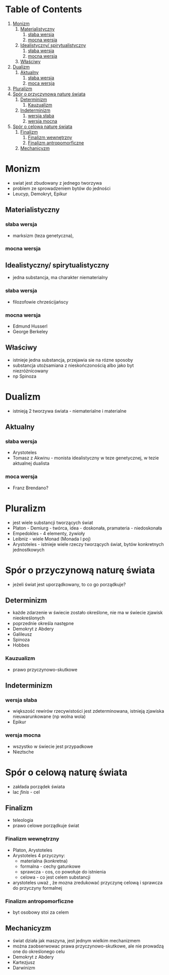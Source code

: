 
# Table of Contents

1.  [Monizm](#orgde9a91f)
    1.  [Materialistyczny](#org4a42e89)
        1.  [słaba wersja](#orgedf900d)
        2.  [mocna wersja](#org4e3ceb5)
    2.  [Idealistyczny/ spirytualistyczny](#orgfd8f58c)
        1.  [słaba wersja](#orge8f0b07)
        2.  [mocna wersja](#org5d29575)
    3.  [Właściwy](#orgbd831a4)
2.  [Dualizm](#org7df98bf)
    1.  [Aktualny](#org85228c6)
        1.  [słaba wersja](#orgf35318c)
        2.  [moca wersja](#org13b976e)
3.  [Pluralizm](#org739db00)
4.  [Spór o przyczynową naturę świata](#orga446657)
    1.  [Determinizm](#orgd64c2cf)
        1.  [Kauzualizm](#org97afb12)
    2.  [Indeterminizm](#orgf8ffa46)
        1.  [wersja słaba](#orga00e0e1)
        2.  [wersja mocna](#org5bcc0fd)
5.  [Spór o celową naturę świata](#org539bbb8)
    1.  [Finalizm](#org8cc0780)
        1.  [Finalizm wewnętrzny](#org3c815dd)
        2.  [Finalizm antropomorficzne](#org8b33945)
    2.  [Mechanicyzm](#orga9ba436)



<a id="orgde9a91f"></a>

# Monizm

-   swiat jest zbudowany z jednego tworzywa
-   problem ze sprowadzeniem bytów do jedności
-   Leucyp, Demokryt, Epikur


<a id="org4a42e89"></a>

## Materialistyczny


<a id="orgedf900d"></a>

### słaba wersja

-   marksizm (teza genetyczna),


<a id="org4e3ceb5"></a>

### mocna wersja


<a id="orgfd8f58c"></a>

## Idealistyczny/ spirytualistyczny

-   jedna substancja, ma charakter niematerialny


<a id="orge8f0b07"></a>

### słaba wersja

-   filozofowie chrześcijańscy


<a id="org5d29575"></a>

### mocna wersja

-   Edmund Husserl
-   George Berkeley


<a id="orgbd831a4"></a>

## Właściwy

-   istnieje jedna substancja, przejawia sie na rózne sposoby
-   substancja utożsamiana z nieskończonością albo jako byt niezróżnicowany
-   np Spinoza


<a id="org7df98bf"></a>

# Dualizm

-   istnieją 2 tworzywa świata - niematerialne i materialne


<a id="org85228c6"></a>

## Aktualny


<a id="orgf35318c"></a>

### słaba wersja

-   Arystoteles
-   Tomasz z Akwinu - monista idealistyczny w teze genetycznej, w tezie aktualnej dualista


<a id="org13b976e"></a>

### moca wersja

-   Franz Brendano?


<a id="org739db00"></a>

# Pluralizm

-   jest wiele substancji tworzących świat
-   Platon - Demiurg - twórca, idea - doskonała, pramateria - niedoskonała
-   Empedokles - 4 elementy, żywioły
-   Leibniz - wiele Monad (Monada l poj)
-   Arystoteles - istnieje wiele rzeczy tworzących świat, bytów konkretnych jednostkowych


<a id="orga446657"></a>

# Spór o przyczynową naturę świata

-   jeżeli świat jest uporządkowany, to co go porządkuje?


<a id="orgd64c2cf"></a>

## Determinizm

-   każde zdarzenie w świecie zostało określone, nie ma w świecie zjawisk nieokreślonych
-   poprzednie określa następne
-   Demokryt z Abdery
-   Galileusz
-   Spinoza
-   Hobbes


<a id="org97afb12"></a>

### Kauzualizm

-   prawo przyczynowo-skutkowe


<a id="orgf8ffa46"></a>

## Indeterminizm


<a id="orga00e0e1"></a>

### wersja słaba

-   większość rewirów rzecywistości jest zdeterminowana, istnieją zjawiska nieuwarunkowane (np wolna wola)
-   Epikur


<a id="org5bcc0fd"></a>

### wersja mocna

-   wszystko w świecie jest przypadkowe
-   Nieztsche


<a id="org539bbb8"></a>

# Spór o celową naturę świata

-   zakłada porządek świata
-   lac *finis* - cel


<a id="org8cc0780"></a>

## Finalizm

-   teleologia
-   prawo celowe porządkuje świat


<a id="org3c815dd"></a>

### Finalizm wewnętrzny

-   Platon, Arystoteles
-   Arystoteles 4 przyczyny:
    -   materialna (konkretna)
    -   formalna - cechy gatunkowe
    -   sprawcza - cos, co powołuje do istnienia
    -   celowa - co jest celem substancji
-   arystoteles uważ , że mozna zredukować przyczynę celową i sprawcza do przyczyny formalnej


<a id="org8b33945"></a>

### Finalizm antropomorficzne

-   byt osobowy stoi za celem


<a id="orga9ba436"></a>

## Mechanicyzm

-   świat działa jak maszyna, jest jednym wielkim mechanizmem
-   można zaobserwowac prawa przyczynowo-skutkowe, ale nie prowadzą one do określonego celu
-   Demokryt z Abdery
-   Kartezjusz
-   Darwinizm

